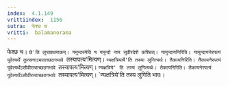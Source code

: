 ```yaml
---
index:  4.1.149
vrittiindex:  1156
sutra:  फेश्छ च
vritti:  balamanorama 
---
```


फेश्छ च। `छे'ति लुप्तप्रथमाकम्। यमुन्दस्येति ष यमुन्दो नाम सुवीरदेशे कश्चित्। यामुन्दायनिरिति। यामुन्दायनेरपत्यं युवेत्यर्थे कुत्सनाऽभावाच्छठगभावे `तस्यापत्य'मित्यण्। `ण्यक्षत्रियार्षे'ति तस्या लुगित्यर्थः। तैकायनिरिति। तैकायनेरपत्यं युवेत्यर्थेऽसौवीरत्वाच्छठगभावे `तस्यापत्य'मित्यण्। `ण्यक्षत्रिये' ति तस्य लुगित्यर्थः। तैकायनिरिति। तैकायनेरपत्यं युवेत्यर्थेऽसौवीरत्वाच्छठगभावे `तस्यापत्य'मित्यण्। `ण्यक्षत्रिये'ति तस्य लुगिति भावः। 

